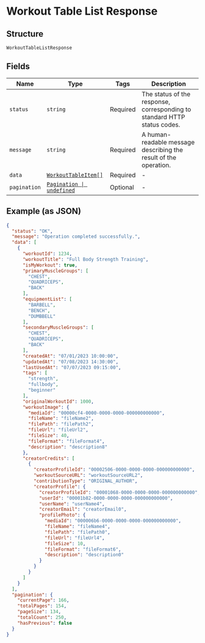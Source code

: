 
# Workout Table List Response

## Structure

`WorkoutTableListResponse`

## Fields

| Name | Type | Tags | Description |
|  --- | --- | --- | --- |
| `status` | `string` | Required | The status of the response, corresponding to standard HTTP status codes. |
| `message` | `string` | Required | A human-readable message describing the result of the operation. |
| `data` | [`WorkoutTableItem[]`](../../doc/models/workout-table-item.md) | Required | - |
| `pagination` | [`Pagination \| undefined`](../../doc/models/pagination.md) | Optional | - |

## Example (as JSON)

```json
{
  "status": "OK",
  "message": "Operation completed successfully.",
  "data": [
    {
      "workoutId": 1234,
      "workoutTitle": "Full Body Strength Training",
      "isMyWorkout": true,
      "primaryMuscleGroups": [
        "CHEST",
        "QUADRICEPS",
        "BACK"
      ],
      "equipmentList": [
        "BARBELL",
        "BENCH",
        "DUMBBELL"
      ],
      "secondaryMuscleGroups": [
        "CHEST",
        "QUADRICEPS",
        "BACK"
      ],
      "createdAt": "07/01/2023 10:00:00",
      "updatedAt": "07/08/2023 14:30:00",
      "lastUsedAt": "07/07/2023 09:15:00",
      "tags": [
        "strength",
        "fullbody",
        "beginner"
      ],
      "originalWorkoutId": 1000,
      "workoutImage": {
        "mediaId": "00000cf4-0000-0000-0000-000000000000",
        "fileName": "fileName2",
        "filePath": "filePath2",
        "fileUrl": "fileUrl2",
        "fileSize": 40,
        "fileFormat": "fileFormat4",
        "description": "description8"
      },
      "creatorCredits": [
        {
          "creatorProfileId": "00002506-0000-0000-0000-000000000000",
          "workoutSourceURL": "workoutSourceURL2",
          "contributionType": "ORIGINAL_AUTHOR",
          "creatorProfile": {
            "creatorProfileId": "00001068-0000-0000-0000-000000000000",
            "userId": "00001b82-0000-0000-0000-000000000000",
            "userName": "userName4",
            "creatorEmail": "creatorEmail0",
            "profilePhoto": {
              "mediaId": "000006b6-0000-0000-0000-000000000000",
              "fileName": "fileName4",
              "filePath": "filePath0",
              "fileUrl": "fileUrl4",
              "fileSize": 10,
              "fileFormat": "fileFormat6",
              "description": "description0"
            }
          }
        }
      ]
    }
  ],
  "pagination": {
    "currentPage": 166,
    "totalPages": 154,
    "pageSize": 134,
    "totalCount": 250,
    "hasPrevious": false
  }
}
```

